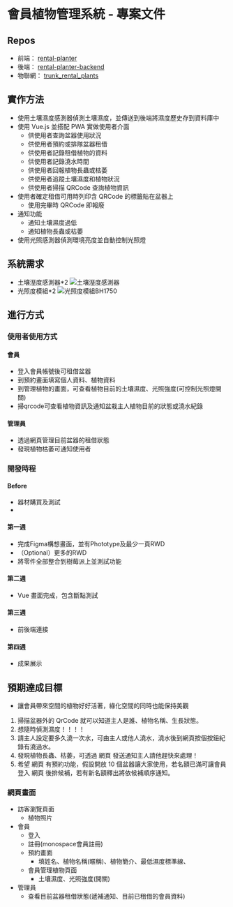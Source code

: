 
# 會員植物管理系統 - 專案文件

## Repos
- 前端： [rental-planter](https://github.com/monosparta/rental-planter)
- 後端： [rental-planter-backend](https://github.com/monosparta/rental-planter-backend)
- 物聯網： [trunk_rental_plants](https://github.com/monosparta/trunk_rental_plants)

## 實作方法
- 使用土壤濕度感測器偵測土壤濕度，並傳送到後端將濕度歷史存到資料庫中
- 使用 Vue.js 並搭配 PWA 實做使用者介面
    - 供使用者查詢盆器使用狀況
    - 供使用者預約或排隊盆器租借
    - 供使用者記錄租借植物的資料
    - 供使用者記錄澆水時間
    - 供使用者回報植物長蟲或枯萎
    - 供使用者追蹤土壤濕度和植物狀況
    - 供使用者掃描 QRCode 查詢植物資訊
- 使用者確定租借可用時列印含 QRCode 的標籤貼在盆器上
    - 使用完畢時 QRCode 即報廢
- 通知功能
    - 通知土壤濕度過低
    - 通知植物長蟲或枯萎
- 使用光照感測器偵測環境亮度並自動控制光照燈

## 系統需求
- 土壤溼度感測器*2
![土壤溼度感測器](https://i.imgur.com/kl3HXhI.png)
- 光照度模組*2
![光照度模組BH1750](https://i.imgur.com/AJ6FDYY.png)



## 進行方式

### 使用者使用方式

#### 會員
- 登入會員帳號後可租借盆器
- 到預約畫面填寫個人資料、植物資料
- 到管理植物的畫面，可查看植物目前的土壤濕度、光照強度(可控制光照燈開關)
- 掃qrcode可查看植物資訊及通知盆栽主人植物目前的狀態或澆水紀錄

#### 管理員
- 透過網頁管理目前盆器的租借狀態
- 發現植物枯萎可通知使用者

### 開發時程

#### Before
- 器材購買及測試
- 

#### 第一週

- 完成Figma構想畫面，並有Phototype及最少一頁RWD
- （Optional）更多的RWD
- 將零件全部整合到樹莓派上並測試功能

#### 第二週

- Vue 畫面完成，包含斷點測試

#### 第三週

- 前後端連接

#### 第四週

- 成果展示

## 預期達成目標

- 讓會員帶來空間的植物好好活著，綠化空間的同時也能保持美觀
1. 掃描盆器外的 QrCode 就可以知道主人是誰、植物名稱、生長狀態。
2. 想隨時偵測濕度！！！！
3. 請主人設定要多久澆一次水，可由主人或他人澆水，澆水後到網頁按個按鈕紀錄有澆過水。
4. 發現植物長蟲、枯萎，可透過 網頁 發送通知主人請他趕快來處理！
5. 希望 網頁 有預約功能，假設開放 10 個盆器讓大家使用，若名額已滿可讓會員登入 網頁 後排候補，若有新名額釋出將依候補順序通知。

### 網頁畫面
- 訪客瀏覽頁面
    - 植物照片
- 會員 
    - 登入
    - 註冊(monospace會員註冊)
    - 預約畫面
        - 填姓名、植物名稱(暱稱)、植物簡介、最低濕度標準線、
    - 會員管理植物頁面
        - 土壤濕度、光照強度(開關)
- 管理員
    - 查看目前盆器租借狀態(遞補通知、目前已租借的會員資料) 
